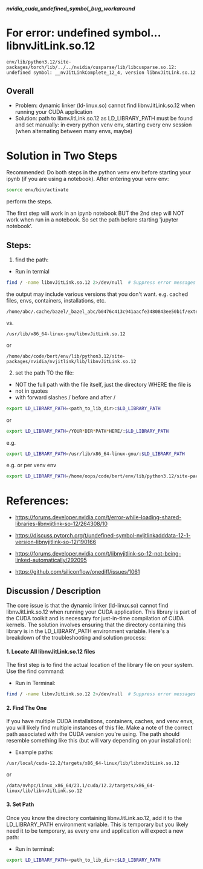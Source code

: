 ##### nvidia_cuda_undefined_symbol_bug_workaround


# For error: undefined symbol... libnvJitLink.so.12
```error
env/lib/python3.12/site-packages/torch/lib/../../nvidia/cusparse/lib/libcusparse.so.12: undefined symbol: __nvJitLinkComplete_12_4, version libnvJitLink.so.12
```

## Overall
- Problem: dynamic linker (ld-linux.so) cannot find libnvJitLink.so.12 when running your CUDA application
- Solution: path to libnvJitLink.so.12 as LD_LIBRARY_PATH must be found and set manually: in every python venv env, starting every env session (when alternating between many envs, maybe)

# Solution in Two Steps
Recommended: Do both steps in the python venv env before starting your ipynb (if you are using a notebook). After entering your venv env:
```bash
source env/bin/activate
```
perform the steps.

The first step will work in an ipynb notebook BUT the 2nd step will NOT work when run in a notebook. So set the path before starting 'jupyter notebook'.

## Steps:
1. find the path:
- Run in termial
```bash
find / -name libnvJitLink.so.12 2>/dev/null  # Suppress error messages
```
the output may include various versions that you don't want.
e.g. cached files, envs, containers, installations, etc.
```
/home/abc/.cache/bazel/_bazel_abc/b0476c413c941aacfe3480843ee50b1f/external/cuda_nvjitlink/lib/libnvJitLink.so.12
```
vs.
```
/usr/lib/x86_64-linux-gnu/libnvJitLink.so.12
```
or
```
/home/abc/code/bert/env/lib/python3.12/site-packages/nvidia/nvjitlink/lib/libnvJitLink.so.12
```

2. set the path TO the file:
- NOT the full path with the file itself, just the directory WHERE the file is 
- not in quotes
- with forward slashes / before and after /
```bash
export LD_LIBRARY_PATH=<path_to_lib_dir>:$LD_LIBRARY_PATH
```
or
```bash
export LD_LIBRARY_PATH=/YOUR*DIR*PATH*HERE/:$LD_LIBRARY_PATH
```
e.g.
```bash
export LD_LIBRARY_PATH=/usr/lib/x86_64-linux-gnu/:$LD_LIBRARY_PATH
```
e.g. or per venv env
```bash
export LD_LIBRARY_PATH=/home/oops/code/bert/env/lib/python3.12/site-packages/nvidia/nvjitlink/lib/:$LD_LIBRARY_PATH
```




# References:

- https://forums.developer.nvidia.com/t/error-while-loading-shared-libraries-libnvjitlink-so-12/264308/10

- https://discuss.pytorch.org/t/undefined-symbol-nvjitlinkadddata-12-1-version-libnvjitlink-so-12/190166

- https://forums.developer.nvidia.com/t/libnvjitlink-so-12-not-being-linked-automatically/292095

- https://github.com/siliconflow/onediff/issues/1061


## Discussion / Description
The core issue is that the dynamic linker (ld-linux.so) cannot find libnvJitLink.so.12 when running your CUDA application. This library is part of the CUDA toolkit and is necessary for just-in-time compilation of CUDA kernels. The solution involves ensuring that the directory containing this library is in the LD_LIBRARY_PATH environment variable.
Here's a breakdown of the troubleshooting and solution process:

#### 1. Locate All libnvJitLink.so.12 files
The first step is to find the actual location of the library file on your system. Use the find command:
- Run in Terminal:
```bash
find / -name libnvJitLink.so.12 2>/dev/null  # Suppress error messages
```

#### 2. Find The One
If you have multiple CUDA installations, containers, caches, and venv envs, you will likely find multiple instances of this file. Make a note of the correct path associated with the CUDA version you're using. The path should resemble something like this (but will vary depending on your installation):


- Example paths:
```
/usr/local/cuda-12.2/targets/x86_64-linux/lib/libnvJitLink.so.12 
```
or 
```
/data/nvhpc/Linux_x86_64/23.1/cuda/12.2/targets/x86_64-linux/lib/libnvJitLink.so.12 
```

#### 3. Set Path 
Once you know the directory containing libnvJitLink.so.12, add it to the LD_LIBRARY_PATH environment variable. This is temporary but you likely need it to be temporary, as every env and application will expect a new path:
- Run in terminal:
```bash
export LD_LIBRARY_PATH=<path_to_lib_dir>:$LD_LIBRARY_PATH
```




